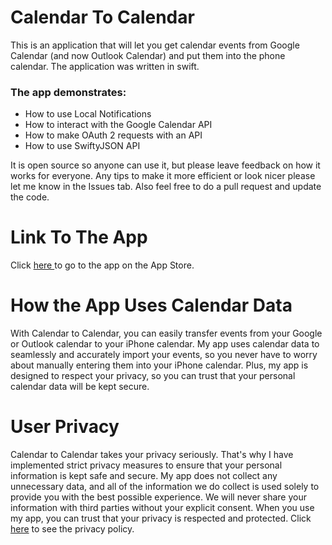 # Calendar To Calendar
This is an application that will let you get calendar events from Google Calendar (and now Outlook Calendar) and put them into the phone calendar. The application was written in swift. 

### The app demonstrates:
* How to use Local Notifications
* How to interact with the Google Calendar API
* How to make OAuth 2 requests with an API
* How to use SwiftyJSON API

It is open source so anyone can use it, but please leave feedback on how it works for everyone. Any tips to make it more efficient or look nicer please let me know in the Issues tab. Also feel free to do a pull request and update the code.

# Link To The App
Click <a href = "https://itunes.apple.com/us/app/calendar-to-calendar/id1414727515?mt=8" target = '_blank'> here </a> to go to the app on the App Store.

# How the App Uses Calendar Data
With Calendar to Calendar, you can easily transfer events from your Google or Outlook calendar to your iPhone calendar. My app uses calendar data to seamlessly and accurately import your events, so you never have to worry about manually entering them into your iPhone calendar. Plus, my app is designed to respect your privacy, so you can trust that your personal calendar data will be kept secure.

# User Privacy
Calendar to Calendar takes your privacy seriously. That's why I have implemented strict privacy measures to ensure that your personal information is kept safe and secure. My app does not collect any unnecessary data, and all of the information we do collect is used solely to provide you with the best possible experience. We will never share your information with third parties without your explicit consent. When you use my app, you can trust that your privacy is respected and protected.
Click [here](./PrivacyPolicy.md) to see the privacy policy.
